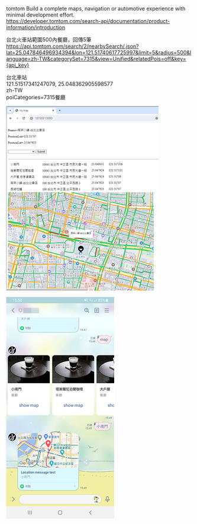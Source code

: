
tomtom Build a complete maps, navigation or automotive experience with minimal development effort.  
https://developer.tomtom.com/search-api/documentation/product-information/introduction  
  
台北火車站範圍500內餐廳，回傳5筆
https://api.tomtom.com/search/2/nearbySearch/.json?lat=25.047846496934394&lon=121.51740617725997&limit=5&radius=500&language=zh-TW&categorySet=7315&view=Unified&relatedPois=off&key={api_key}

台北車站  
121.51517341247079, 25.048362905598577  
zh-TW  
poiCategories=7315餐廳  
  
![image](https://github.com/miyachun/map/blob/main/demo.png)  
  
![image](https://github.com/miyachun/map/blob/main/demo01.png)


